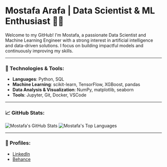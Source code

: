 # Mostafa Arafa | Data Scientist & ML Enthusiast 👨‍💻

Welcome to my GitHub! I'm Mostafa, a passionate Data Scientist and Machine Learning Engineer with a strong interest in artificial intelligence and data-driven solutions. I focus on building impactful models and continuously improving my skills.

---

### 🚀 Technologies & Tools:
- **Languages**: Python, SQL
- **Machine Learning**: scikit-learn, TensorFlow, XGBoost, pandas
- **Data Analysis & Visualization**: NumPy, matplotlib, seaborn
- **Tools**: Jupyter, Git, Docker, VSCode

---

### 📈 GitHub Stats:
![Mostafa's GitHub Stats](https://github-readme-stats.vercel.app/api?username=mostafa-arafa&show_icons=true&count_private=true&hide=prs&theme=radical)
![Mostafa's Top Languages](https://github-readme-stats.vercel.app/api/top-langs/?username=mostafa-arafa&layout=compact&theme=radical)

---

### 📱 Profiles:
- [LinkedIn](https://www.linkedin.com/in/mostafa-arafa-294b3a28a/)
- [Behance](https://www.behance.net/mostafaahmed445)

